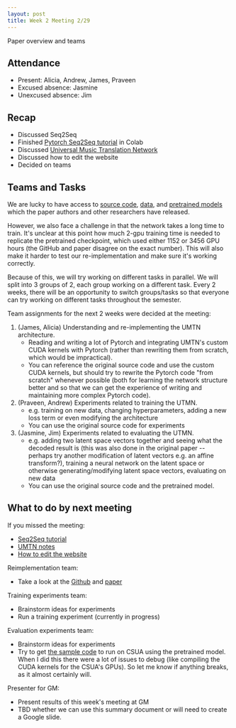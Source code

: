 ```yaml
---
layout: post
title: Week 2 Meeting 2/29
---
```


Paper overview and teams

## Attendance

- Present: Alicia, Andrew, James, Praveen
- Excused absence: Jasmine
- Unexcused absence: Jim

## Recap

- Discussed Seq2Seq
- Finished [Pytorch Seq2Seq tutorial](https://pytorch.org/tutorials/intermediate/seq2seq_translation_tutorial.html) in Colab
- Discussed [Universal Music Translation Network](./umtn.html)
- Discussed how to edit the website
- Decided on teams

## Teams and Tasks

We are lucky to have access to [source code](https://github.com/facebookresearch/music-translation),
[data](https://homes.cs.washington.edu/~thickstn/musicnet.html),
and [pretrained models](https://dl.fbaipublicfiles.com/music-translation/pretrained_musicnet.zip)
which the paper authors and other researchers have released.

However, we also face a challenge in that the network takes a long time to train. It's unclear at this point how much 2-gpu training time is needed to replicate the pretrained checkpoint, which used either 1152 or 3456 GPU hours (the GitHub and paper disagree on the exact number). This will also make it harder to test our re-implementation and make sure it's working correctly.

Because of this, we will try working on different tasks in parallel. We will split into 3 groups of 2, each group working on a different task. Every 2 weeks, there will be an opportunity to switch groups/tasks so that everyone can try working on different tasks throughout the semester.

Team assignments for the next 2 weeks were decided at the meeting:

1. (James, Alicia) Understanding and re-implementing the UMTN architecture.
    - Reading and writing a lot of Pytorch and integrating UMTN's custom CUDA kernels with Pytorch (rather than rewriting them from scratch, which would be impractical).
    - You can reference the original source code and use the custom CUDA kernels, but should try to rewrite the Pytorch code "from scratch" whenever possible (both for learning the network structure better and so that we can get the experience of writing and maintaining more complex Pytorch code).
2. (Praveen, Andrew) Experiments related to training the UTMN.
    - e.g. training on new data, changing hyperparameters, adding a new loss term or even modifying the architecture
    - You can use the original source code for experiments
3. (Jasmine, Jim) Experiments related to evaluating the UTMN.
    - e.g. adding two latent space vectors together and seeing what the decoded result is (this was also done in the original paper -- perhaps try another modification of latent vectors e.g. an affine transform?), training a neural network on the latent space or otherwise generating/modifying latent space vectors, evaluating on new data
    - You can use the original source code and the pretrained model.

## What to do by next meeting

If you missed the meeting:

- [Seq2Seq tutorial](./seq2seq.html)
- [UMTN notes](./umtn.html)
- [How to edit the website](./website.html)

Reimplementation team:

- Take a look at the [Github](https://github.com/facebookresearch/music-translation) and [paper](https://arxiv.org/pdf/1805.07848.pdf)

Training experiments team:

- Brainstorm ideas for experiments
- Run a training experiment (currently in progress)

Evaluation experiments team:

- Brainstorm ideas for experiments
- Try to get [the sample code](https://github.com/facebookresearch/music-translation)
  to run on CSUA using the pretrained model.
  When I did this there were a lot of issues to debug (like compiling the CUDA kernels for the CSUA's GPUs).
  So let me know if anything breaks, as it almost certainly will.

Presenter for GM:

- Present results of this week's meeting at GM
- TBD whether we can use this summary document or will need to create a Google slide.